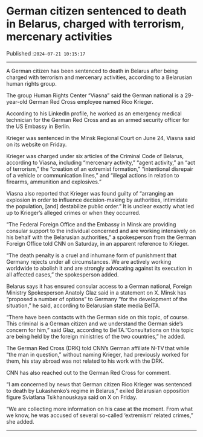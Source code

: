 # German citizen sentenced to death in Belarus, charged with terrorism, mercenary activities

Published :`2024-07-21 10:15:17`

---

A German citizen has been sentenced to death in Belarus after being charged with terrorism and mercenary activities, according to a Belarusian human rights group.

The group Human Rights Center “Viasna” said the German national is a 29-year-old German Red Cross employee named Rico Krieger.

According to his LinkedIn profile, he worked as an emergency medical technician for the German Red Cross and as an armed security officer for the US Embassy in Berlin.

Krieger was sentenced in the Minsk Regional Court on June 24, Viasna said on its website on Friday.

Krieger was charged under six articles of the Criminal Code of Belarus, according to Viasna, including “mercenary activity,” “agent activity,” an “act of terrorism,” the “creation of an extremist formation,” “intentional disrepair of a vehicle or communication lines,” and “illegal actions in relation to firearms, ammunition and explosives.”

Viasna also reported that Krieger was found guilty of “arranging an explosion in order to influence decision-making by authorities, intimidate the population, [and] destabilize public order.” It is unclear exactly what led up to Krieger’s alleged crimes or when they occurred.

“The Federal Foreign Office and the Embassy in Minsk are providing consular support to the individual concerned and are working intensively on his behalf with the Belarusian authorities,” a spokesperson from the German Foreign Office told CNN on Saturday, in an apparent reference to Krieger.

“The death penalty is a cruel and inhumane form of punishment that Germany rejects under all circumstances. We are actively working worldwide to abolish it and are strongly advocating against its execution in all affected cases,” the spokesperson added.

Belarus says it has ensured consular access to a German national, Foreign Ministry Spokesperson Anatoly Glaz said in a statement on X. Minsk has “proposed a number of options” to Germany “for the development of the situation,” he said, according to Belarusian state media BelTA.

“There have been contacts with the German side on this topic, of course. This criminal is a German citizen and we understand the German side’s concern for him,” said Glaz, according to BelTA.”Consultations on this topic are being held by the foreign ministries of the two countries,” he added.

The German Red Cross (DRK) told CNN’s German affiliate N-TV that while “the man in question,” without naming Krieger, had previously worked for them, his stay abroad was not related to his work with the DRK.

CNN has also reached out to the German Red Cross for comment.

“I am concerned by news that German citizen Rico Krieger was sentenced to death by Lukashenko’s regime in Belarus,” exiled Belarusian opposition figure Sviatlana Tsikhanouskaya said on X on Friday.

“We are collecting more information on his case at the moment. From what we know, he was accused of several so-called ‘extremism’ related crimes,” she added.

---

